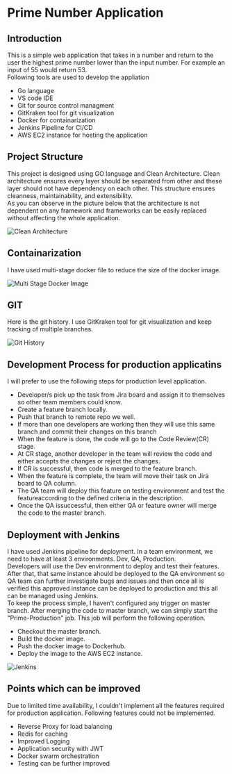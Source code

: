 # Prime Number Application 
## Introduction
This is a simple web application that takes in a number and return to the user the highest prime number lower than the input number. For example an input of 55 would return 53.   
Following tools are used to develop the appliation   
- Go language
- VS code IDE
- Git for source control managment
- GitKraken tool for git visualization
- Docker for containarization 
- Jenkins Pipeline for CI/CD 
- AWS EC2 instance for hosting the application 

## Project Structure
This project is designed using GO language and Clean Architecture. Clean architecture ensures every layer should be separated from other and these layer should not have dependency on each other. This structure ensures cleanness, maintainability, and extensibility.   
As you can observe in the picture below that the architecture is not dependent on any framework and frameworks can be easily replaced without affecting the whole application.

![Clean Architecture](https://i.ibb.co/bbLrsPR/clean-arch.jpg)

## Containarization 
I have used multi-stage docker file to reduce the size of the docker image.   

![Multi Stage Docker Image](https://i.ibb.co/mqBjfGp/docker-img.jpg)   

## GIT 
Here is the git history. I use GitKraken tool for git visualization and keep tracking of multiple branches.   

![Git History](https://i.ibb.co/KWQR99X/Git-Kraken.jpg)

## Development Process for production applicatins
I will prefer to use the following steps for production level application.

- Developer/s pick up the task from Jira board and assign it to themselves so other team members could know. 
- Create a feature branch locally.
- Push that branch to remote repo we well.
- If more than one developers are working then they will use this same branch and commit their changes on this branch
- When the feature is done, the code will go to the Code Review(CR) stage. 
- At CR stage, another developer in the team will review the code and either accepts the changes or reject the changes. 
- If CR is successful, then code is merged to the feature branch.
- When the feature is complete, the team will move their task on Jira board to QA column. 
- The QA team will deploy this feature on testing environment and test the featureaccording to the defined criteria in the description. 
- Once the QA issuccessful, then either QA or feature owner will merge the code to the master branch. 

## Deployment with Jenkins
I have used Jenkins pipeline for deployment. In a team environment, we need to have at least 3 environments. Dev, QA, Production.   
Developers will use the Dev environment to deploy and test their features. After that, that same instance ahould be deployed to the QA environment so QA team can further investigate bugs and issues and then once all is verified this approved instance can be deployed to production and this all can be managed using Jenkins.   
To keep the process simple, I haven't configured any trigger on master branch. After merging the code to master branch, we can simply start the "Prime-Production" job. This job will perform the following operation.
- Checkout the master branch.
- Build the docker image.
- Push the docker image to Dockerhub.
- Deploy the image to the AWS EC2 instance.   

![Jenkins](https://i.ibb.co/S3XWg8f/Jenkins.jpg)

## Points which can be improved
Due to limited time availability, I couldn't implement all the features required for production application. Following features could not be implemented.    
- Reverse Proxy for load balancing
- Redis for caching
- Improved Logging
- Application security with JWT
- Docker swarm orchestration
- Testing can be further improved
